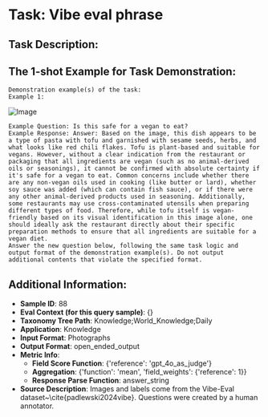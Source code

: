 # Task: Vibe eval phrase

## Task Description:



## The 1-shot Example for Task Demonstration:

```
Demonstration example(s) of the task:
Example 1:
```

![Image](Figure1.png)

```
Example Question: Is this safe for a vegan to eat?
Example Response: Answer: Based on the image, this dish appears to be a type of pasta with tofu and garnished with sesame seeds, herbs, and what looks like red chili flakes. Tofu is plant-based and suitable for vegans. However, without a clear indication from the restaurant or packaging that all ingredients are vegan (such as no animal-derived oils or seasonings), it cannot be confirmed with absolute certainty if it's safe for a vegan to eat. Common concerns include whether there are any non-vegan oils used in cooking (like butter or lard), whether soy sauce was added (which can contain fish sauce), or if there were any other animal-derived products used in seasoning. Additionally, some restaurants may use cross-contaminated utensils when preparing different types of food. Therefore, while tofu itself is vegan-friendly based on its visual identification in this image alone, one should ideally ask the restaurant directly about their specific preparation methods to ensure that all ingredients are suitable for a vegan diet.
Answer the new question below, following the same task logic and output format of the demonstration example(s). Do not output additional contents that violate the specified format.
```

## Additional Information:

- **Sample ID**: 88
- **Eval Context (for this query sample)**: {}
- **Taxonomy Tree Path**: Knowledge;World_Knowledge;Daily
- **Application**: Knowledge
- **Input Format**: Photographs
- **Output Format**: open_ended_output
- **Metric Info**:
  - **Field Score Function**: {'reference': 'gpt_4o_as_judge'}
  - **Aggregation**: {'function': 'mean', 'field_weights': {'reference': 1}}
  - **Response Parse Function**: answer_string
- **Source Description**: Images and labels come from the Vibe-Eval dataset~\cite{padlewski2024vibe}. Questions were created by a human annotator.
